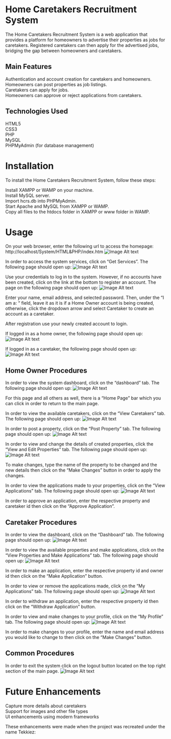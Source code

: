 # Home Caretakers Recruitment System
The Home Caretakers Recruitment System is a web application that provides a platform for homeowners to advertise their properties as jobs for caretakers. Registered caretakers can then apply for the advertised jobs, bridging the gap between homeowners and caretakers.

## Main Features
Authentication and account creation for caretakers and homeowners.\
Homeowners can post properties as job listings.\
Caretakers can apply for jobs.\
Homeowners can approve or reject applications from caretakers.

## Technologies Used
HTML5\
CSS3\
PHP\
MySQL\
PHPMyAdmin (for database management)

# Installation
To install the Home Caretakers Recruitment System, follow these steps:

Install XAMPP or WAMP on your machine.\
Install MySQL server.\
Import hcrs.db into PHPMyAdmin.\
Start Apache and MySQL from XAMPP or WAMP.\
Copy all files to the htdocs folder in XAMPP or www folder in WAMP.

# Usage
On your web browser, enter the following url to access the homepage: http://localhost/System/HTML&PHP/index.htm
![Image Alt text](/hcrs/images/homepage.JPG "Homepage")

In order to access the system services, click on “Get Services”. 
The following page should open up: 
![Image Alt text](/hcrs/images/login_page.JPG "Homepage")

Use your credentials to log in to the system. However, if no accounts have been created, click on the link at the bottom to register an account. The page on the following page should open up: 
![Image Alt text](/hcrs/images/registration_page.JPG "Homepage")

Enter your name, email address, and selected password. Then, under the “I am a: “ field, leave it as it is if a Home Owner account is being created, otherwise, click the dropdown arrow and select Caretaker to create an account as a caretaker. 

After registration use your newly created account to login.

If logged in as a home owner, the following page should open up:
![Image Alt text](/hcrs/images/mainpage_home_owner.JPG "Homepage")

If logged in as a caretaker, the following page should open up:
![Image Alt text](/hcrs/images/mainpage_caretaker.JPG "Homepage")

## Home Owner Procedures
In order to view the system dashboard, click on the “dashboard” tab. The following page should open up: 
![Image Alt text](/hcrs/images/dashboard.JPG "Homepage")

For this page and all others as well, there is a “Home Page” bar which you can click in order to return to the main page. 

In order to view the available caretakers, click on the “View Caretakers” tab. The following page should open up: 
![Image Alt text](/hcrs/images/view_caretakers.JPG "Homepage")

In order to post a property, click on the “Post Property” tab. The following page should open up: 
![Image Alt text](/hcrs/images/postproperty.JPG "Homepage")

In order to view and change the details of created properties, click the “View and Edit Properties” tab. The following page should open up: 
![Image Alt text](/hcrs/images/view_and_edit_properties.JPG "Homepage")

To make changes, type the name of the property to be changed and the new details then click on the “Make Changes” button in order to apply the changes. 

In order to view the applications made to your properties, click on the “View Applications” tab. The following page should open up:
![Image Alt text](/hcrs/images/owner_applications_view.JPG "Homepage")

In order to approve an application, enter the respective property and caretaker id then click on the “Approve Application”. 

## Caretaker Procedures
In order to view the dashboard, click on the “Dashboard” tab. The following page should open up: 
![Image Alt text](/hcrs/images/dashboard.JPG "Homepage")

In order to view the available properties and make applications, click on the “View Properties and Make Applications” tab. The following page should open up: 
![Image Alt text](/hcrs/images/caretaker_application.JPG "Homepage")

In order to make an application, enter the respective property id and owner id then click on the “Make Application” button. 

In order to view or remove the applications made, click on the “My Applications” tab. The following page should open up: 
![Image Alt text](/hcrs/images/view_or_withdraw_application.JPG "Homepage")

In order to withdraw an application, enter the respective property id then click on the “Withdraw Application” button. 

In order to view and make changes to your profile, click on the “My Profile” tab. The following page should open up: 
![Image Alt text](/hcrs/images/profile_change_caretaker.JPG "Homepage")

In order to make changes to your profile, enter the name and email address you would like to change to then click on the “Make Changes” button. 

## Common Procedures
In order to exit the system click on the logout button located on the top right section of the main page. 
![Image Alt text](/hcrs/images/logout.JPG "Homepage")



# Future Enhancements
Capture more details about caretakers\
Support for images and other file types\
UI enhancements using modern frameworks

These enhancements were made when the project was recreated under the name Tekkiez: 